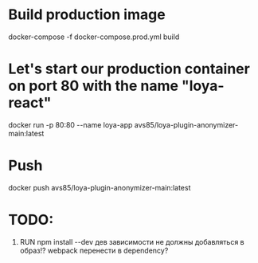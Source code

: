<!-- https://dev.to/karanpratapsingh/dockerize-your-react-app-4j2e -->

# Build production image
docker-compose -f docker-compose.prod.yml build

# Let's start our production container on port 80 with the name "loya-react"
docker run -p 80:80 --name loya-app avs85/loya-plugin-anonymizer-main:latest

# Push 
docker push avs85/loya-plugin-anonymizer-main:latest

# TODO:
1. RUN npm install --dev  дев зависимости не должны добавляться в образ!? webpack перенести в dependency? 